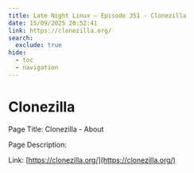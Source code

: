 ```yaml
---
title: Late Night Linux – Episode 351 - Clonezilla
date: 15/09/2025 20:52:41
link: https://clonezilla.org/
search:
  exclude: true
hide:
  - toc
  - navigation
---
```


# Clonezilla

Page Title: Clonezilla - About

Page Description:  

Link: [https://clonezilla.org/](https://clonezilla.org/)